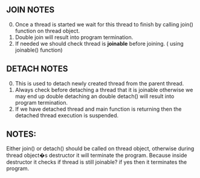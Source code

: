 ## JOIN NOTES

0. Once a thread is started we wait for this thread to finish by calling join() function on thread object.
1. Double join will result into program termination.
2. If needed we should check thread is **joinable** before joining. ( using joinable() function)

## DETACH NOTES

0. This is used to detach newly created thread from the parent thread.
1. Always check before detaching a thread that it is joinable otherwise we may end up double detaching an double detach() will result into program termination.
2. If we have detached thread and main function is returning then the detached thread execution is suspended.

## NOTES:

Either join() or detach() should be called on thread object, otherwise during thread object�s destructor it will
terminate the program. Because inside destructor it checks if thread is still joinable? if yes then it terminates the program.
